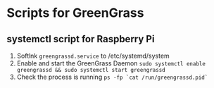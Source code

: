 # Scripts for GreenGrass

## systemctl script for Raspberry Pi

1. Softlnk `greengrassd.service` to /etc/systemd/system 
2. Enable and start the GreenGrass Daemon `sudo systemctl enable greengrassd && sudo systemctl start greengrassd`
3. Check the process is running ````ps -fp `cat /run/greengrassd.pid` ````
